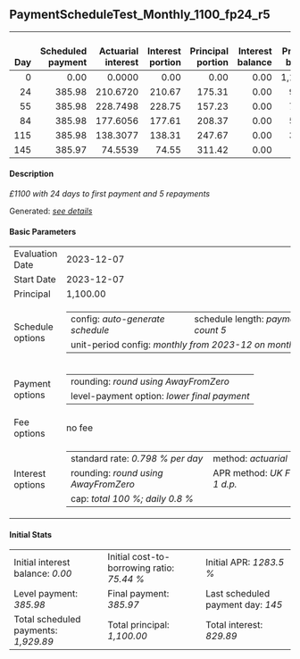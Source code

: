 <h2>PaymentScheduleTest_Monthly_1100_fp24_r5</h2>
<table>
    <thead style="vertical-align: bottom;">
        <th style="text-align: right;">Day</th>
        <th style="text-align: right;">Scheduled payment</th>
        <th style="text-align: right;">Actuarial interest</th>
        <th style="text-align: right;">Interest portion</th>
        <th style="text-align: right;">Principal portion</th>
        <th style="text-align: right;">Interest balance</th>
        <th style="text-align: right;">Principal balance</th>
        <th style="text-align: right;">Total actuarial interest</th>
        <th style="text-align: right;">Total interest</th>
        <th style="text-align: right;">Total principal</th>
    </thead>
    <tr style="text-align: right;">
        <td class="ci00">0</td>
        <td class="ci01" style="white-space: nowrap;">0.00</td>
        <td class="ci02">0.0000</td>
        <td class="ci03">0.00</td>
        <td class="ci04">0.00</td>
        <td class="ci05">0.00</td>
        <td class="ci06">1,100.00</td>
        <td class="ci07">0.0000</td>
        <td class="ci08">0.00</td>
        <td class="ci09">0.00</td>
    </tr>
    <tr style="text-align: right;">
        <td class="ci00">24</td>
        <td class="ci01" style="white-space: nowrap;">385.98</td>
        <td class="ci02">210.6720</td>
        <td class="ci03">210.67</td>
        <td class="ci04">175.31</td>
        <td class="ci05">0.00</td>
        <td class="ci06">924.69</td>
        <td class="ci07">210.6720</td>
        <td class="ci08">210.67</td>
        <td class="ci09">175.31</td>
    </tr>
    <tr style="text-align: right;">
        <td class="ci00">55</td>
        <td class="ci01" style="white-space: nowrap;">385.98</td>
        <td class="ci02">228.7498</td>
        <td class="ci03">228.75</td>
        <td class="ci04">157.23</td>
        <td class="ci05">0.00</td>
        <td class="ci06">767.46</td>
        <td class="ci07">439.4218</td>
        <td class="ci08">439.42</td>
        <td class="ci09">332.54</td>
    </tr>
    <tr style="text-align: right;">
        <td class="ci00">84</td>
        <td class="ci01" style="white-space: nowrap;">385.98</td>
        <td class="ci02">177.6056</td>
        <td class="ci03">177.61</td>
        <td class="ci04">208.37</td>
        <td class="ci05">0.00</td>
        <td class="ci06">559.09</td>
        <td class="ci07">617.0274</td>
        <td class="ci08">617.03</td>
        <td class="ci09">540.91</td>
    </tr>
    <tr style="text-align: right;">
        <td class="ci00">115</td>
        <td class="ci01" style="white-space: nowrap;">385.98</td>
        <td class="ci02">138.3077</td>
        <td class="ci03">138.31</td>
        <td class="ci04">247.67</td>
        <td class="ci05">0.00</td>
        <td class="ci06">311.42</td>
        <td class="ci07">755.3351</td>
        <td class="ci08">755.34</td>
        <td class="ci09">788.58</td>
    </tr>
    <tr style="text-align: right;">
        <td class="ci00">145</td>
        <td class="ci01" style="white-space: nowrap;">385.97</td>
        <td class="ci02">74.5539</td>
        <td class="ci03">74.55</td>
        <td class="ci04">311.42</td>
        <td class="ci05">0.00</td>
        <td class="ci06">0.00</td>
        <td class="ci07">829.8890</td>
        <td class="ci08">829.89</td>
        <td class="ci09">1,100.00</td>
    </tr>
</table>
<h4>Description</h4>
<p><i>£1100 with 24 days to first payment and 5 repayments</i></p>
<p>Generated: <i><a href="../GeneratedDate.md">see details</a></i></p>
<h4>Basic Parameters</h4>
<table>
    <tr>
        <td>Evaluation Date</td>
        <td>2023-12-07</td>
    </tr>
    <tr>
        <td>Start Date</td>
        <td>2023-12-07</td>
    </tr>
    <tr>
        <td>Principal</td>
        <td>1,100.00</td>
    </tr>
    <tr>
        <td>Schedule options</td>
        <td>
            <table>
                <tr>
                    <td>config: <i>auto-generate schedule</i></td>
                    <td>schedule length: <i><i>payment count</i> 5</i></td>
                </tr>
                <tr>
                    <td colspan="2" style="white-space: nowrap;">unit-period config: <i>monthly from 2023-12 on month-end</i></td>
                </tr>
            </table>
        </td>
    </tr>
    <tr>
        <td>Payment options</td>
        <td>
            <table>
                <tr>
                    <td>rounding: <i>round using AwayFromZero</i></td>
                </tr>
                <tr>
                    <td>level-payment option: <i>lower&nbsp;final&nbsp;payment</i></td>
                </tr>
            </table>
        </td>
    </tr>
    <tr>
        <td>Fee options</td>
        <td>no fee
        </td>
    </tr>
    <tr>
        <td>Interest options</td>
        <td>
            <table>
                <tr>
                    <td>standard rate: <i>0.798 % per day</i></td>
                    <td>method: <i>actuarial</i></td>
                </tr>
                <tr>
                    <td>rounding: <i>round using AwayFromZero</i></td>
                    <td>APR method: <i>UK FCA to 1 d.p.</i></td>
                </tr>
                <tr>
                    <td colspan="2">cap: <i>total 100 %; daily 0.8 %</td>
                </tr>
            </table>
        </td>
    </tr>
</table>
<h4>Initial Stats</h4>
<table>
    <tr>
        <td>Initial interest balance: <i>0.00</i></td>
        <td>Initial cost-to-borrowing ratio: <i>75.44 %</i></td>
        <td>Initial APR: <i>1283.5 %</i></td>
    </tr>
    <tr>
        <td>Level payment: <i>385.98</i></td>
        <td>Final payment: <i>385.97</i></td>
        <td>Last scheduled payment day: <i>145</i></td>
    </tr>
    <tr>
        <td>Total scheduled payments: <i>1,929.89</i></td>
        <td>Total principal: <i>1,100.00</i></td>
        <td>Total interest: <i>829.89</i></td>
    </tr>
</table>